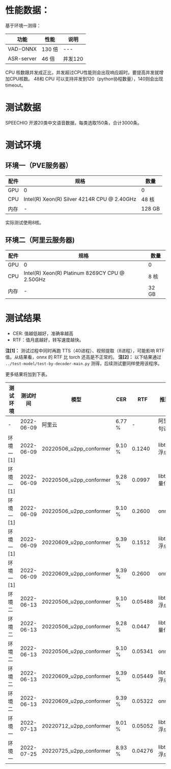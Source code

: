 # 性能数据：

基于环境一测得：

| 功能       | 性能   | 说明    |
| ---        | ---    | ---     |
| VAD-ONNX   | 130 倍 | ---     |
| ASR-server | 46 倍  | 并发120 |

CPU 核数跟并发成正比，并发超过CPU性能则会出现响应超时。要提高并发就增加CPU核数。
48和 CPU 可以支持并发到120（python协程数量），140则会出现timeout。


# 测试数据

SPEECHIO 开源20类中文语音数据，每类选取150条，合计3000条。

# 测试环境

## 环境一（PVE服务器）

| 配件 | 规格 | 数量 |
| --- | --- | --- |
| GPU | 0 | 0 |
| CPU | Intel(R) Xeon(R) Silver 4214R CPU @ 2.40GHz | 48 核 |
| 内存 | - | 128 GB |

实际测试使用8核。

## 环境二（阿里云服务器)

| 配件 | 规格 | 数量 |
| --- | --- | --- |
| GPU | 0 | 0 |
| CPU | Intel(R) Xeon(R) Platinum 8269CY CPU @ 2.50GHz | 8 核 |
| 内存| - | 32 GB |


# 测试结果

* CER: 值越低越好，准确率越高
* RTF：值月底越好，转写速度越快。

**注[1]：** 测试过程中同时再跑 TTS（40进程）、视频提取（8进程），可能影响 RTF 值。从结果看，onnx 的 RTF 比 torch 还高是不正常的。
**注[2]：** 以下结果通过 `../test-model/test-by-decoder-main.py` 测得，后续测试要同样使用该程序。

更多结果将加到下表。

|测试环境| 测试时间 | 模型 | CER | RTF | 推理方式 | 备注 |
| --- | --- | --- | --- | --- | --- | --- |
| -         | 2022-06-09 | 阿里云                  | 6.77 % |     -  | 阿里云一句话        | - |
| 环境一[1] | 2022-06-09 | 20220506_u2pp_conformer | 9.10 % | 0.1240 | libtorch + 浮点模型 | - |
| 环境一[1] | 2022-06-09 | 20220506_u2pp_conformer | 9.28 % | 0.0997 | libtorch + 量化模型 | - |
| 环境一[1] | 2022-06-09 | 20220506_u2pp_conformer | 9.10 % | 0.2600 | onnx_cpu            | - |
| 环境一[1] | 2022-06-09 | 20220609_u2pp_conformer | 9.39 % | 0.1512 | libtorch + 浮点模型 | checkpoint 前十均值 |
| 环境一[1] | 2022-06-09 | 20220609_u2pp_conformer | 9.39 % | 0.2600 | onnx_cpu            | checkpoint 前十均值 |
| 环境二    | 2022-06-13 | 20220506_u2pp_conformer | 9.10 % | 0.05488| libtorch + 浮点模型 | - |
| 环境二    | 2022-06-13 | 20220506_u2pp_conformer | 9.28 % | 0.0447 | libtorch + 量化模型 | - |
| 环境二    | 2022-06-13 | 20220506_u2pp_conformer | 9.10 % | 0.05341| onnx_cpu            | - |
| 环境二    | 2022-06-13 | 20220609_u2pp_conformer | 9.39 % | 0.05449| libtorch + 浮点模型 | checkpoint 前十均值 |
| 环境二    | 2022-06-13 | 20220609_u2pp_conformer | 9.39 % | 0.05322| onnx_cpu            | checkpoint 前十均值 |
| 环境一    | 2022-07-13 | 20220712_u2pp_conformer | 9.01 % | 0.05052| libtorch + 浮点模型 | checkpoint 10-31前十均值 |
| 环境一    | 2022-07-25 | 20220725_u2pp_conformer | 8.93 % | 0.04276| libtorch + 浮点模型 | checkpoint 30-57前十均值 |


